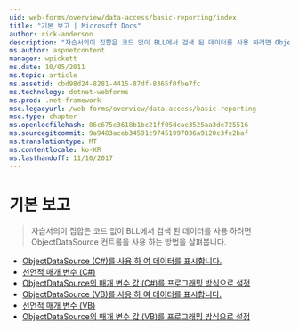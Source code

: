```yaml
---
uid: web-forms/overview/data-access/basic-reporting/index
title: "기본 보고 | Microsoft Docs"
author: rick-anderson
description: "자습서의이 집합은 코드 없이 BLL에서 검색 된 데이터를 사용 하려면 ObjectDataSource 컨트롤을 사용 하는 방법을 살펴봅니다."
ms.author: aspnetcontent
manager: wpickett
ms.date: 10/05/2011
ms.topic: article
ms.assetid: cbd98d24-8281-4415-87df-8365f0fbe7fc
ms.technology: dotnet-webforms
ms.prod: .net-framework
msc.legacyurl: /web-forms/overview/data-access/basic-reporting
msc.type: chapter
ms.openlocfilehash: 86c675e3618b1bc21ff05dcae3525aa3de725516
ms.sourcegitcommit: 9a9483aceb34591c97451997036a9120c3fe2baf
ms.translationtype: MT
ms.contentlocale: ko-KR
ms.lasthandoff: 11/10/2017
---
```

<a name="basic-reporting"></a>기본 보고
====================
> 자습서의이 집합은 코드 없이 BLL에서 검색 된 데이터를 사용 하려면 ObjectDataSource 컨트롤을 사용 하는 방법을 살펴봅니다.


- [ObjectDataSource (C#)를 사용 하 여 데이터를 표시합니다.](displaying-data-with-the-objectdatasource-cs.md)
- [선언적 매개 변수 (C#)](declarative-parameters-cs.md)
- [ObjectDataSource의 매개 변수 값 (C#)를 프로그래밍 방식으로 설정](programmatically-setting-the-objectdatasource-s-parameter-values-cs.md)
- [ObjectDataSource (VB)를 사용 하 여 데이터를 표시합니다.](displaying-data-with-the-objectdatasource-vb.md)
- [선언적 매개 변수 (VB)](declarative-parameters-vb.md)
- [ObjectDataSource의 매개 변수 값 (VB)를 프로그래밍 방식으로 설정](programmatically-setting-the-objectdatasource-s-parameter-values-vb.md)
